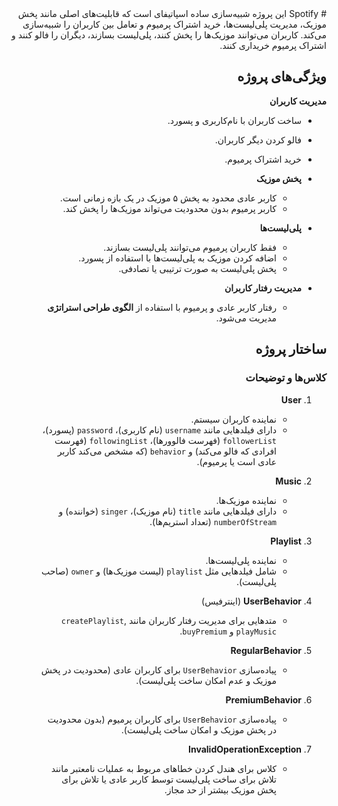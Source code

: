 <div dir="rtl" style="text-align: right;">
# Spotify
این پروژه شبیه‌سازی ساده اسپاتیفای است که قابلیت‌های اصلی مانند پخش موزیک، مدیریت پلی‌لیست‌ها، خرید اشتراک پرمیوم و تعامل بین کاربران را شبیه‌سازی می‌کند. کاربران می‌توانند موزیک‌ها را پخش کنند، پلی‌لیست بسازند، دیگران را فالو کنند و اشتراک پرمیوم خریداری کنند.

## ویژگی‌های پروژه
**مدیریت کاربران**
  - ساخت کاربران با نام‌کاربری و پسورد.
  - فالو کردن دیگر کاربران.
  - خرید اشتراک پرمیوم.
  
- **پخش موزیک**
  - کاربر عادی محدود به پخش ۵ موزیک در یک بازه زمانی است.
  - کاربر پرمیوم بدون محدودیت می‌تواند موزیک‌ها را پخش کند.
  
- **پلی‌لیست‌ها**
  - فقط کاربران پرمیوم می‌توانند پلی‌لیست بسازند.
  - اضافه کردن موزیک به پلی‌لیست‌ها با استفاده از پسورد.
  - پخش پلی‌لیست به صورت ترتیبی یا تصادفی.
  
- **مدیریت رفتار کاربران**
  - رفتار کاربر عادی و پرمیوم با استفاده از **الگوی طراحی استراتژی** مدیریت می‌شود.
 
## ساختار پروژه

### کلاس‌ها و توضیحات

1. **User**
   - نماینده کاربران سیستم.
   - دارای فیلدهایی مانند `username` (نام کاربری)، `password` (پسورد)، `followerList` (فهرست فالوورها)، `followingList` (فهرست افرادی که فالو می‌کند) و `behavior` (که مشخص می‌کند کاربر عادی است یا پرمیوم).
   
2. **Music**
   - نماینده موزیک‌ها.
   - دارای فیلدهایی مانند `title` (نام موزیک)، `singer` (خواننده) و `numberOfStream` (تعداد استریم‌ها).

3. **Playlist**
   - نماینده پلی‌لیست‌ها.
   - شامل فیلدهایی مثل `playlist` (لیست موزیک‌ها) و `owner` (صاحب پلی‌لیست).

4. **UserBehavior** (اینترفیس)
   - متدهایی برای مدیریت رفتار کاربران مانند `createPlaylist`, `playMusic` و `buyPremium`.

5. **RegularBehavior**
   - پیاده‌سازی `UserBehavior` برای کاربران عادی (محدودیت در پخش موزیک و عدم امکان ساخت پلی‌لیست).

6. **PremiumBehavior**
   - پیاده‌سازی `UserBehavior` برای کاربران پرمیوم (بدون محدودیت در پخش موزیک و امکان ساخت پلی‌لیست).

7. **InvalidOperationException**
   - کلاس برای هندل کردن خطاهای مربوط به عملیات نامعتبر مانند تلاش برای ساخت پلی‌لیست توسط کاربر عادی یا تلاش برای پخش موزیک بیشتر از حد مجاز.
</div>
